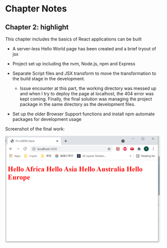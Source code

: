 # Chapter Notes

## Chapter 2: highlight

This chapter includes the basics of React applications can be built

* A server-less Hello World page has been created and a brief tryout of jsx
* Project set up including the nvm, Node.js, npm and Express
* Separate Script files and JSX transform to move the transformation to the build stage in the development. 

  - Issue encounter at this part, the working directory was messed up and when I try to deploy the page at localhost, the 404 error was kept coming. Finally, the final solution was managing the project package in the same directory as the development files.

* Set up the older Browser Support functions and install npm automate packages for development usage

Screenshot of the final work:

![](readme_image/chapter2.PNG)



